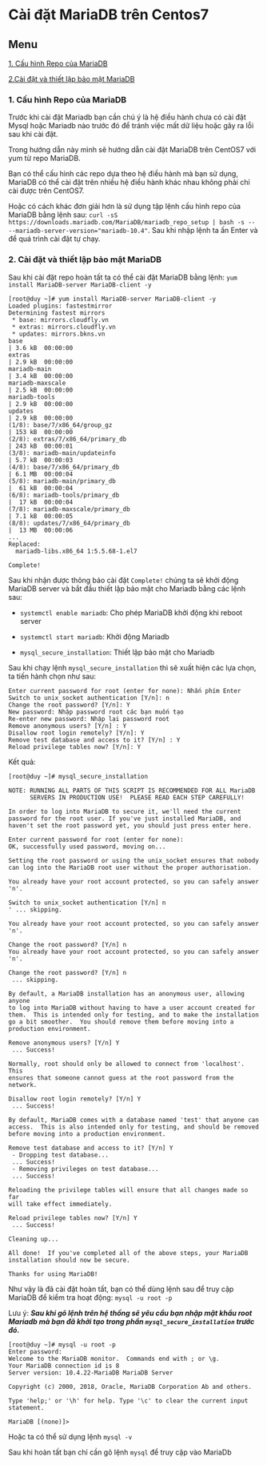 ﻿# Cài đặt MariaDB trên Centos7
## Menu
[1. Cấu hình Repo của MariaDB](#CauHinhRepo)

[2.Cài đặt và thiết lập bảo mật MariaDB](#CaiDatVaThietLap)




<a name="CauHinhRepo"></a>
### 1. Cấu hình Repo của MariaDB
Trước khi cài đặt Mariadb bạn cần chú ý là hệ điều hành chưa có cài đặt Mysql hoặc Mariadb nào trước đó để tránh việc mất dữ liệu hoặc gây ra lỗi sau khi cài đặt.

Trong hướng dẫn này mình sẽ hướng dẫn cài đặt MariaDB trên CentOS7 với yum từ repo MariaDB.

Bạn có thể cấu hình các repo dựa theo hệ điều hành mà bạn sử dụng, MariaDB có thể cài đặt trên nhiều hệ điều hành khác nhau không phải chỉ cài được trên CentOS7.

Hoặc có cách khác đơn giải hơn là sử dụng tập lệnh cấu hình repo của MariaDB bằng lệnh sau: `curl -sS https://downloads.mariadb.com/MariaDB/mariadb_repo_setup | bash -s -- --mariadb-server-version="mariadb-10.4"`. Sau khi nhập lệnh ta ấn Enter và để quá trình cài đặt tự chạy. 


<a name="CaiDatVaThietLap"></a>
### 2. Cài đặt và thiết lập bảo mật MariaDB
Sau khi cài đặt repo hoàn tất ta có thể cài đặt MariaDB bằng lệnh: `yum install MariaDB-server MariaDB-client -y`

```
[root@duy ~]# yum install MariaDB-server MariaDB-client -y
Loaded plugins: fastestmirror
Determining fastest mirrors
 * base: mirrors.cloudfly.vn
 * extras: mirrors.cloudfly.vn
 * updates: mirrors.bkns.vn
base                                                                                                                                   | 3.6 kB  00:00:00
extras                                                                                                                                 | 2.9 kB  00:00:00
mariadb-main                                                                                                                           | 3.4 kB  00:00:00
mariadb-maxscale                                                                                                                       | 2.5 kB  00:00:00
mariadb-tools                                                                                                                          | 2.9 kB  00:00:00
updates                                                                                                                                | 2.9 kB  00:00:00
(1/8): base/7/x86_64/group_gz                                                                                                          | 153 kB  00:00:00
(2/8): extras/7/x86_64/primary_db                                                                                                      | 243 kB  00:00:01
(3/8): mariadb-main/updateinfo                                                                                                         | 5.7 kB  00:00:03
(4/8): base/7/x86_64/primary_db                                                                                                        | 6.1 MB  00:00:04
(5/8): mariadb-main/primary_db                                                                                                         |  61 kB  00:00:04
(6/8): mariadb-tools/primary_db                                                                                                        |  17 kB  00:00:04
(7/8): mariadb-maxscale/primary_db                                                                                                     | 7.1 kB  00:00:05
(8/8): updates/7/x86_64/primary_db                                                                                                     |  13 MB  00:00:06
...
Replaced:
  mariadb-libs.x86_64 1:5.5.68-1.el7

Complete!
```
Sau khi nhận được thông báo cài đặt `Complete!` chúng ta sẽ khởi động MariaDB server và bắt đầu thiết lập bảo mật  cho Mariadb bằng các lệnh sau:
- `systemctl enable mariadb`: Cho phép MariaDB khởi động khi reboot server

- `systemctl start mariadb`: Khởi động Mariadb

- `mysql_secure_installation`: Thiết lập bảo mật cho Mariadb

Sau khi chạy lệnh `mysql_secure_installation` thì sẽ xuất hiện các lựa chọn, ta tiến hành chọn như sau:
```
Enter current password for root (enter for none): Nhấn phím Enter
Switch to unix_socket authentication [Y/n]: n
Change the root password? [Y/n]: Y
New password: Nhập password root các bạn muốn tạo
Re-enter new password: Nhập lại password root
Remove anonymous users? [Y/n] : Y
Disallow root login remotely? [Y/n]: Y
Remove test database and access to it? [Y/n] : Y
Reload privilege tables now? [Y/n]: Y
```
Kết quả:
```
[root@duy ~]# mysql_secure_installation

NOTE: RUNNING ALL PARTS OF THIS SCRIPT IS RECOMMENDED FOR ALL MariaDB
      SERVERS IN PRODUCTION USE!  PLEASE READ EACH STEP CAREFULLY!

In order to log into MariaDB to secure it, we'll need the current
password for the root user. If you've just installed MariaDB, and
haven't set the root password yet, you should just press enter here.

Enter current password for root (enter for none):
OK, successfully used password, moving on...

Setting the root password or using the unix_socket ensures that nobody
can log into the MariaDB root user without the proper authorisation.

You already have your root account protected, so you can safely answer 'n'.

Switch to unix_socket authentication [Y/n] n
' ... skipping.

You already have your root account protected, so you can safely answer 'n'.

Change the root password? [Y/n] n
You already have your root account protected, so you can safely answer 'n'.

Change the root password? [Y/n] n
 ... skipping.

By default, a MariaDB installation has an anonymous user, allowing anyone
to log into MariaDB without having to have a user account created for
them.  This is intended only for testing, and to make the installation
go a bit smoother.  You should remove them before moving into a
production environment.

Remove anonymous users? [Y/n] Y
 ... Success!

Normally, root should only be allowed to connect from 'localhost'.  This
ensures that someone cannot guess at the root password from the network.

Disallow root login remotely? [Y/n] Y
 ... Success!

By default, MariaDB comes with a database named 'test' that anyone can
access.  This is also intended only for testing, and should be removed
before moving into a production environment.

Remove test database and access to it? [Y/n] Y
 - Dropping test database...
 ... Success!
 - Removing privileges on test database...
 ... Success!

Reloading the privilege tables will ensure that all changes made so far
will take effect immediately.

Reload privilege tables now? [Y/n] Y
 ... Success!

Cleaning up...

All done!  If you've completed all of the above steps, your MariaDB
installation should now be secure.

Thanks for using MariaDB!
```

Như vậy là đã cài đặt hoàn tất, bạn có thể dùng lệnh sau để truy cập MariaDB để kiểm tra hoạt động: `mysql -u root -p`

Lưu ý: ***Sau khi gõ lệnh trên hệ thống sẽ yêu cầu bạn nhập mật khẩu root Mariadb mà bạn đã khởi tạo trong phần `mysql_secure_installation` trước đó.***
```
[root@duy ~]# mysql -u root -p
Enter password:
Welcome to the MariaDB monitor.  Commands end with ; or \g.
Your MariaDB connection id is 8
Server version: 10.4.22-MariaDB MariaDB Server

Copyright (c) 2000, 2018, Oracle, MariaDB Corporation Ab and others.

Type 'help;' or '\h' for help. Type '\c' to clear the current input statement.

MariaDB [(none)]> 
```
Hoặc ta có thể sử dụng lệnh `mysql -v`

Sau khi hoàn tất bạn chỉ cần gõ lệnh `mysql` để truy cập vào MariaDb

